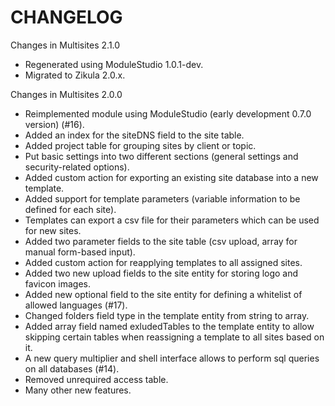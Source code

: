CHANGELOG
=========

Changes in Multisites 2.1.0

* Regenerated using ModuleStudio 1.0.1-dev.
* Migrated to Zikula 2.0.x.

Changes in Multisites 2.0.0

* Reimplemented module using ModuleStudio (early development 0.7.0 version) (#16).
* Added an index for the siteDNS field to the site table.
* Added project table for grouping sites by client or topic.
* Put basic settings into two different sections (general settings and security-related options).
* Added custom action for exporting an existing site database into a new template.
* Added support for template parameters (variable information to be defined for each site).
* Templates can export a csv file for their parameters which can be used for new sites.
* Added two parameter fields to the site table (csv upload, array for manual form-based input).
* Added custom action for reapplying templates to all assigned sites.
* Added two new upload fields to the site entity for storing logo and favicon images.
* Added new optional field to the site entity for defining a whitelist of allowed languages (#17).
* Changed folders field type in the template entity from string to array.
* Added array field named exludedTables to the template entity to allow skipping certain tables when reassigning a template to all sites based on it.
* A new query multiplier and shell interface allows to perform sql queries on all databases (#14).
* Removed unrequired access table.
* Many other new features.
